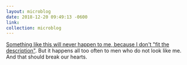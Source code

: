 ```yaml
---
layout: microblog
date: 2018-12-20 09:49:13 -0600
link: 
collection: microblog
---
```

[Something like this will never happen to me, because I don't "fit the description"](https://www.stevelocke.com/blog/i-fit-the-description). But it happens all too often to men who do not look like me. And that should break our hearts.
